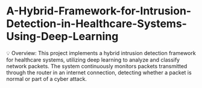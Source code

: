# A-Hybrid-Framework-for-Intrusion-Detection-in-Healthcare-Systems-Using-Deep-Learning
💡 Overview: This project implements a hybrid intrusion detection framework for healthcare systems, utilizing deep learning to analyze and classify network packets. The system continuously monitors packets transmitted through the router in an internet connection, detecting whether a packet is normal or part of a cyber attack. 
